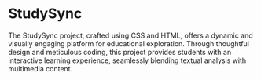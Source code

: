 # StudySync
 The StudySync project, crafted using CSS and HTML, offers a dynamic and visually engaging platform for educational exploration. Through thoughtful design and meticulous coding, this project provides students with an interactive learning experience, seamlessly blending textual analysis with multimedia content. 
